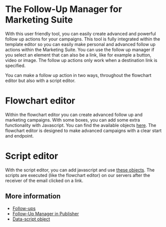 # The Follow-Up Manager for Marketing Suite

With this user friendly tool, you can easily create advanced and powerful follow up actions for your campaigns. 
This tool is fully integrated within the template editor so you can easily make personal and advanced 
follow up actions within the Marketing Suite. You can use the follow up manager if you select an element 
that can also be a link, like for example a button, video or image. The follow up actions only work when 
a destination link is specified. 

You can make a follow up action in two ways, throughout the flowchart editor but also with a script editor. 

# Flowchart editor

Within the flowchart editor you can create advanced follow up and marketing campaigns. With some boxes, you 
can add some extra functionality with Javascript. You can find the available objects 
[here](followups-scripting). The flowchart editor is designed to make advanced campaigns 
with a clear start and endpoint.

# Script editor

With the script editor, you can add javascript and use [these objects](followups-scripting). 
The scripts are executed (like the flowchart editor) on our servers after the receiver 
of the email clicked on a link. 

## More information

* [Follow-ups](./followups)
* [Follow-Up Manager in Publisher](./publisher-follow-up-manager)
* [Data-script object](./followups-scripting.md)

